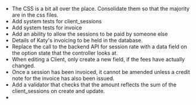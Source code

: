 - The CSS is a bit all over the place.  Consolidate them so that the majority are in the css files.
- Add system tests for client_sessions
- Add system tests for invoice
- Add an ability to allow the sessions to be paid by someone else
- Details of Katy's invoicing to be held in the database.
- Replace the call to the backend API for session rate with a data field on the option state that the controller looks at.
- When editing a Client, only create a new field, if the fees have actually changed.
- Once a session has been invoiced, it cannot be amended unless a credit note for the invoice
  has also been issued.
- Add a validator that checks that the amount reflects the sum of the client_sessions on create
  and update.
- 